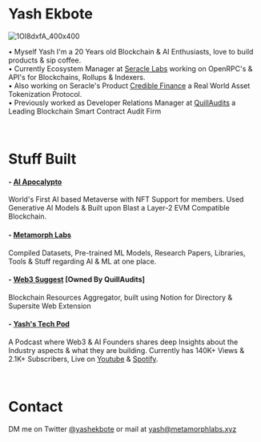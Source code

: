 # Yash Ekbote


![1OI8dxfA_400x400](https://github.com/ekboteyash/ekboteyash.github.io/assets/99031719/42db4993-6da5-4176-8e20-256feb707f88)



• Myself Yash I'm a 20 Years old Blockchain & AI Enthusiasts, love to build products & sip coffee. 
<br/>
• Currently Ecosystem Manager at [Seracle Labs](https://www.seracle.com/) working on OpenRPC's & API's for Blockchains, Rollups & Indexers.
<br/>
• Also working on Seracle's Product [Credible Finance](https://www.credible.finance/) a Real World Asset Tokenization Protocol.
<br/>
• Previously worked as Developer Relations Manager at [QuillAudits](https://www.quillaudits.com/smart-contract-audit) a Leading Blockchain Smart Contract Audit Firm 


<br/>

# Stuff Built

#### - [AI Apocalypto](https://aiapocalypto.com/)
World's First AI based Metaverse with NFT Support for members. 
Used Generative AI Models & Built upon Blast a Layer-2 EVM Compatible Blockchain.

#### - [Metamorph Labs](https://metamorphlabs.xyz/)
Compiled Datasets, Pre-trained ML Models, Research Papers, Libraries, Tools & Stuff regarding AI & ML at one place.

#### - [Web3 Suggest](https://web3suggest.xyz/) [Owned By QuillAudits]
Blockchain Resources Aggregator, built using Notion for Directory & Supersite Web Extension 

#### - [Yash's Tech Pod](http://www.youtube.com/@yashekbote)
A Podcast where Web3 & AI Founders shares deep Insights about the Industry aspects & what they are building.
Currently has 140K+ Views & 2.1K+ Subscribers, Live on [Youtube](http://www.youtube.com/@yashekbote) & [Spotify](https://open.spotify.com/show/0UbfjWFYEGNJGjY1eNMqqS).


<br/>

# Contact

DM me on Twitter [@yashekbote](https://twitter.com/yashekbote) or mail at yash@metamorphlabs.xyz
